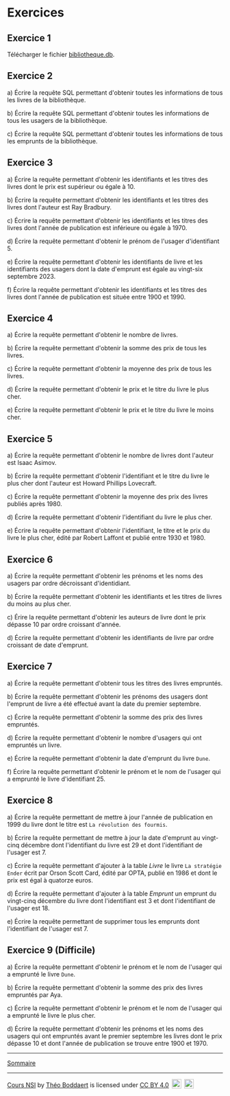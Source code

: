 # Exercices

## Exercice 1

Télécharger le fichier [bibliotheque.db](./../src/bibliotheque.db).

## Exercice 2

a) Écrire la requête SQL permettant d'obtenir toutes les informations de tous les livres de la bibliothèque.

b) Écrire la requête SQL permettant d'obtenir toutes les informations de tous les usagers de la bibliothèque.

c) Écrire la requête SQL permettant d'obtenir toutes les informations de tous les emprunts de la bibliothèque.

## Exercice 3

a) Écrire la requête permettant d'obtenir les identifiants et les titres des livres dont le prix est supérieur ou égale à 10.

b) Écrire la requête permettant d'obtenir les identifiants et les titres des livres dont l'auteur est Ray Bradbury.

c) Écrire la requête permettant d'obtenir les identifiants et les titres des livres dont l'année de publication est inférieure ou égale à 1970.

d) Écrire la requête permettant d'obtenir le prénom de l'usager d'identifiant $5$.

e) Écrire la requête permettant d'obtenir les identifiants de livre et les identifiants des usagers dont la date d'emprunt est égale au vingt-six septembre 2023.

f) Écrire la requête permettant d'obtenir les identifiants et les titres des livres dont l'année de publication est située entre 1900 et 1990.

## Exercice 4

a) Écrire la requête permettant d'obtenir le nombre de livres.

b) Écrire la requête permettant d'obtenir la somme des prix de tous les livres.

c) Écrire la requête permettant d'obtenir la moyenne des prix de tous les livres.

d) Écrire la requête permettant d'obtenir le prix et le titre du livre le plus cher.

e) Écrire la requête permettant d'obtenir le prix et le titre du livre le moins cher.

## Exercice 5

a) Écrire la requête permettant d'obtenir le nombre de livres dont l'auteur est Isaac Asimov.

b) Écrire la requête permettant d'obtenir l'identifiant et le titre du livre le plus cher dont l'auteur est Howard Phillips Lovecraft.

c) Écrire la requête permettant d'obtenir la moyenne des prix des livres publiés après 1980.

d) Écrire la requête permettant d'obtenir l'identifiant du livre le plus cher.

e) Écrire la requête permettant d'obtenir l'identifiant, le titre et le prix du livre le plus cher, édité par Robert Laffont et publié entre 1930 et 1980.

## Exercice 6

a) Écrire la requête permettant d'obtenir les prénoms et les noms des usagers par ordre décroissant d'identidiant.

b) Écrire la requête permettant d'obtenir les identifiants et les titres de livres du moins au plus cher.

c) Érire la requête permettant d'obtenir les auteurs de livre dont le prix dépasse $10$ par ordre croissant d'année.

d) Écrire la requête permettant d'obtenir les identifiants de livre par ordre croissant de date d'emprunt.

## Exercice 7

a) Écrire la requête permettant d'obtenir tous les titres des livres empruntés.

b) Écrire la requête permettant d'obtenir les prénoms des usagers dont l'emprunt de livre a été effectué avant la date du premier septembre.

c) Écrire la requête permettant d'obtenir la somme des prix des livres empruntés.

d) Écrire la requête permettant d'obtenir le nombre d'usagers qui ont empruntés un livre.

e) Écrire la requête permettant d'obtenir la date d'emprunt du livre `Dune`.

f) Écrire la requête permettant d'obtenir le prénom et le nom de l'usager qui a emprunté le livre d'identifiant $25$.

## Exercice 8

a) Écrire la requête permettant de mettre à jour l'année de publication en 1999 du livre dont le titre est `La révolution des fourmis`.

b) Écrire la requête permettant de mettre à jour la date d'emprunt au vingt-cinq décembre dont l'identifiant du livre est $29$ et dont l'identifiant de l'usager est $7$.

c) Écrire la requête permettant d'ajouter à la table $Livre$ le livre `La stratégie Ender` écrit par Orson Scott Card, édité par OPTA, publié en 1986 et dont le prix est égal à quatorze euros.

d) Écrire la requête permettant d'ajouter à la table $Emprunt$ un emprunt du vingt-cinq décembre du livre dont l'identifiant est $3$ et dont l'identifiant de l'usager est $18$.

e) Écrire la requête permettant de supprimer tous les emprunts dont l'identifiant de l'usager est $7$.

## Exercice 9 (Difficile)

a) Écrire la requête permettant d'obtenir le prénom et le nom de l'usager qui a emprunté le livre `Dune`.

b) Écrire la requête permettant d'obtenir la somme des prix des livres empruntés par Aya.

c) Écrire la requête permettant d'obtenir le prénom et le nom de l'usager qui a emprunté le livre le plus cher.

d) Écrire la requête permettant d'obtenir les prénoms et les noms des usagers qui ont empruntés avant le premier septembre les livres dont le prix dépasse $10$ et dont l'année de publication se trouve entre 1900 et 1970. 

____________

[Sommaire](./../../README.md)

___________

<p xmlns:cc="http://creativecommons.org/ns#" xmlns:dct="http://purl.org/dc/terms/"><a property="dct:title" rel="cc:attributionURL" href="https://github.com/boddaert/nsi">Cours NSI</a> by <a rel="cc:attributionURL dct:creator" property="cc:attributionName" href="https://github.com/boddaert">Théo Boddaert</a> is licensed under <a href="https://creativecommons.org/licenses/by/4.0/?ref=chooser-v1" target="_blank" rel="license noopener noreferrer" style="display:inline-block;">CC BY 4.0</a>  <img style="height:22px!important;margin-left:3px;vertical-align:text-bottom;" src="https://mirrors.creativecommons.org/presskit/icons/cc.svg?ref=chooser-v1" alt="">  <img style="height:22px!important;margin-left:3px;vertical-align:text-bottom;" src="https://mirrors.creativecommons.org/presskit/icons/by.svg?ref=chooser-v1" alt=""></p> 
